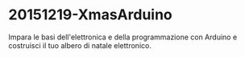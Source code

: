 # 20151219-XmasArduino
Impara le basi dell'elettronica e della programmazione con Arduino e costruisci il tuo albero di natale elettronico. 
